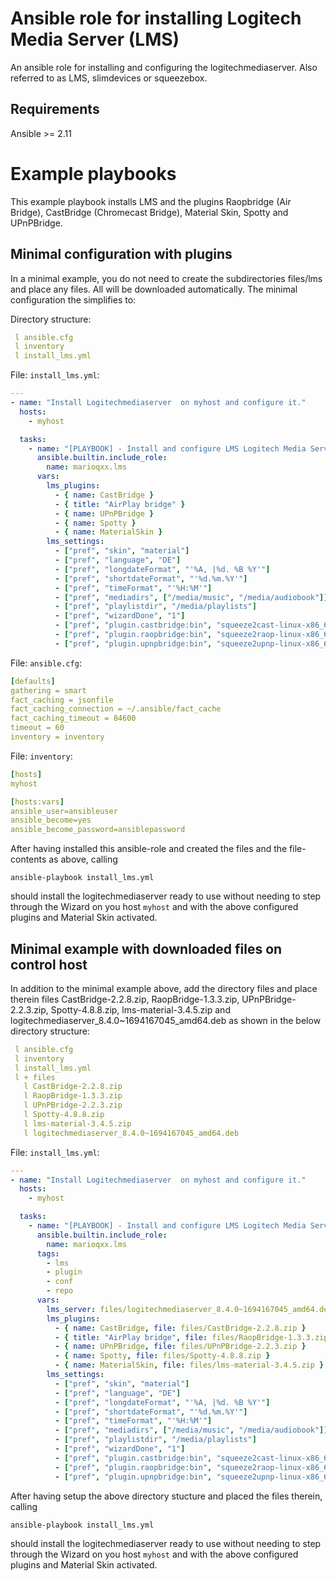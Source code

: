 # Ansible role for installing Logitech Media Server (LMS) 
An ansible role for installing and configuring the logitechmediaserver. Also referred to as LMS, slimdevices or squeezebox.

## Requirements
Ansible >= 2.11

# Example playbooks
This example playbook installs LMS and the plugins Raopbridge (Air Bridge), CastBridge (Chromecast Bridge), Material Skin, Spotty and UPnPBridge.

## Minimal configuration with plugins
In a minimal example, you do not need to create the subdirectories files/lms and place any files. All will be downloaded automatically. The minimal configuration the simplifies to:

Directory structure:
```yaml
 l ansible.cfg
 l inventory
 l install_lms.yml
```
File: `install_lms.yml`:
```yaml
---
- name: "Install Logitechmediaserver  on myhost and configure it."
  hosts:
    - myhost

  tasks:
    - name: "[PLAYBOOK] - Install and configure LMS Logitech Media Server."
      ansible.builtin.include_role:
        name: marioqxx.lms
      vars:
        lms_plugins:
          - { name: CastBridge }
          - { title: "AirPlay bridge" }
          - { name: UPnPBridge }
          - { name: Spotty }
          - { name: MaterialSkin }
        lms_settings:
          - ["pref", "skin", "material"]
          - ["pref", "language", "DE"]
          - ["pref", "longdateFormat", "'%A, |%d. %B %Y'"]
          - ["pref", "shortdateFormat", "'%d.%m.%Y'"]
          - ["pref", "timeFormat", "'%H:%M'"]
          - ["pref", "mediadirs", ["/media/music", "/media/audiobook"]]
          - ["pref", "playlistdir", "/media/playlists"]
          - ["pref", "wizardDone", "1"]
          - ["pref", "plugin.castbridge:bin", "squeeze2cast-linux-x86_64-static"]
          - ["pref", "plugin.raopbridge:bin", "squeeze2raop-linux-x86_64-static"]
          - ["pref", "plugin.upnpbridge:bin", "squeeze2upnp-linux-x86_64-static"]
```
File: `ansible.cfg`:
```yaml
[defaults]
gathering = smart
fact_caching = jsonfile
fact_caching_connection = ~/.ansible/fact_cache
fact_caching_timeout = 84600
timeout = 60
inventory = inventory
```
File: `inventory`:
```yaml
[hosts]
myhost

[hosts:vars]
ansible_user=ansibleuser
ansible_become=yes
ansible_become_password=ansiblepassword
```
After having installed this ansible-role and created the files and the file-contents as above, calling

`ansible-playbook install_lms.yml`

should install the logitechmediaserver ready to use without needing to step through the Wizard on you host `myhost` and with the above configured plugins and Material Skin activated.

## Minimal example with downloaded files on control host

In addition to the minimal example above, add the directory files and place therein files CastBridge-2.2.8.zip, RaopBridge-1.3.3.zip, UPnPBridge-2.2.3.zip, Spotty-4.8.8.zip, lms-material-3.4.5.zip and logitechmediaserver_8.4.0~1694167045_amd64.deb as shown in the below directory structure:
```yaml
 l ansible.cfg
 l inventory
 l install_lms.yml
 l + files
   l CastBridge-2.2.8.zip
   l RaopBridge-1.3.3.zip
   l UPnPBridge-2.2.3.zip
   l Spotty-4.8.8.zip
   l lms-material-3.4.5.zip
   l logitechmediaserver_8.4.0~1694167045_amd64.deb
```
File: `install_lms.yml`:
```yaml
---
- name: "Install Logitechmediaserver  on myhost and configure it."
  hosts:
    - myhost

  tasks:
    - name: "[PLAYBOOK] - Install and configure LMS Logitech Media Server."
      ansible.builtin.include_role:
        name: marioqxx.lms
      tags:
        - lms
        - plugin
        - conf
        - repo
      vars:
        lms_server: files/logitechmediaserver_8.4.0~1694167045_amd64.deb
        lms_plugins:
          - { name: CastBridge, file: files/CastBridge-2.2.8.zip }
          - { title: "AirPlay bridge", file: files/RaopBridge-1.3.3.zip }
          - { name: UPnPBridge, file: files/UPnPBridge-2.2.3.zip }
          - { name: Spotty, file: files/Spotty-4.8.8.zip }
          - { name: MaterialSkin, file: files/lms-material-3.4.5.zip }
        lms_settings:
          - ["pref", "skin", "material"]
          - ["pref", "language", "DE"]
          - ["pref", "longdateFormat", "'%A, |%d. %B %Y'"]
          - ["pref", "shortdateFormat", "'%d.%m.%Y'"]
          - ["pref", "timeFormat", "'%H:%M'"]
          - ["pref", "mediadirs", ["/media/music", "/media/audiobook"]]
          - ["pref", "playlistdir", "/media/playlists"]
          - ["pref", "wizardDone", "1"]
          - ["pref", "plugin.castbridge:bin", "squeeze2cast-linux-x86_64-static"]
          - ["pref", "plugin.raopbridge:bin", "squeeze2raop-linux-x86_64-static"]
          - ["pref", "plugin.upnpbridge:bin", "squeeze2upnp-linux-x86_64-static"]
```
After having setup the above directory stucture and placed the files therein, calling

`ansible-playbook install_lms.yml`

should install the logitechmediaserver ready to use without needing to step through the Wizard on you host `myhost` and with the above configured plugins and Material Skin activated.


